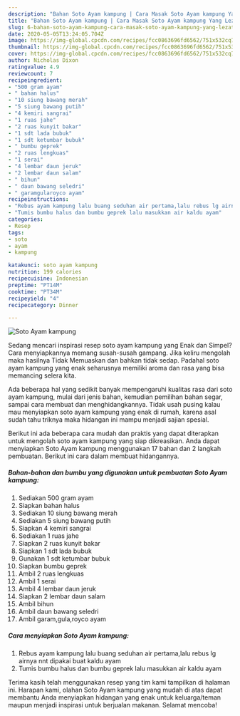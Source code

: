 ```yaml
---
description: "Bahan Soto Ayam kampung | Cara Masak Soto Ayam kampung Yang Lezat"
title: "Bahan Soto Ayam kampung | Cara Masak Soto Ayam kampung Yang Lezat"
slug: 6-bahan-soto-ayam-kampung-cara-masak-soto-ayam-kampung-yang-lezat
date: 2020-05-05T13:24:05.704Z
image: https://img-global.cpcdn.com/recipes/fcc0863696fd6562/751x532cq70/soto-ayam-kampung-foto-resep-utama.jpg
thumbnail: https://img-global.cpcdn.com/recipes/fcc0863696fd6562/751x532cq70/soto-ayam-kampung-foto-resep-utama.jpg
cover: https://img-global.cpcdn.com/recipes/fcc0863696fd6562/751x532cq70/soto-ayam-kampung-foto-resep-utama.jpg
author: Nicholas Dixon
ratingvalue: 4.9
reviewcount: 7
recipeingredient:
- "500 gram ayam"
- " bahan halus"
- "10 siung bawang merah"
- "5 siung bawang putih"
- "4 kemiri sangrai"
- "1 ruas jahe"
- "2 ruas kunyit bakar"
- "1 sdt lada bubuk"
- "1 sdt ketumbar bubuk"
- " bumbu geprek"
- "2 ruas lengkuas"
- "1 serai"
- "4 lembar daun jeruk"
- "2 lembar daun salam"
- " bihun"
- " daun bawang seledri"
- " garamgularoyco ayam"
recipeinstructions:
- "Rebus ayam kampung lalu buang seduhan air pertama,lalu rebus lg airnya nnt dipakai buat kaldu ayam"
- "Tumis bumbu halus dan bumbu geprek lalu masukkan air kaldu ayam"
categories:
- Resep
tags:
- soto
- ayam
- kampung

katakunci: soto ayam kampung 
nutrition: 199 calories
recipecuisine: Indonesian
preptime: "PT14M"
cooktime: "PT34M"
recipeyield: "4"
recipecategory: Dinner

---
```



![Soto Ayam kampung](https://img-global.cpcdn.com/recipes/fcc0863696fd6562/751x532cq70/soto-ayam-kampung-foto-resep-utama.jpg)

Sedang mencari inspirasi resep soto ayam kampung yang Enak dan Simpel? Cara menyiapkannya memang susah-susah gampang. Jika keliru mengolah maka hasilnya Tidak Memuaskan dan bahkan tidak sedap. Padahal soto ayam kampung yang enak seharusnya memiliki aroma dan rasa yang bisa memancing selera kita.

Ada beberapa hal yang sedikit banyak mempengaruhi kualitas rasa dari soto ayam kampung, mulai dari jenis bahan, kemudian pemilihan bahan segar, sampai cara membuat dan menghidangkannya. Tidak usah pusing kalau mau menyiapkan soto ayam kampung yang enak di rumah, karena asal sudah tahu triknya maka hidangan ini mampu menjadi sajian spesial.




Berikut ini ada beberapa cara mudah dan praktis yang dapat diterapkan untuk mengolah soto ayam kampung yang siap dikreasikan. Anda dapat menyiapkan Soto Ayam kampung menggunakan 17 bahan dan 2 langkah pembuatan. Berikut ini cara dalam membuat hidangannya.

<!--inarticleads1-->

##### Bahan-bahan dan bumbu yang digunakan untuk pembuatan Soto Ayam kampung:

1. Sediakan 500 gram ayam
1. Siapkan  bahan halus
1. Sediakan 10 siung bawang merah
1. Sediakan 5 siung bawang putih
1. Siapkan 4 kemiri sangrai
1. Sediakan 1 ruas jahe
1. Siapkan 2 ruas kunyit bakar
1. Siapkan 1 sdt lada bubuk
1. Gunakan 1 sdt ketumbar bubuk
1. Siapkan  bumbu geprek
1. Ambil 2 ruas lengkuas
1. Ambil 1 serai
1. Ambil 4 lembar daun jeruk
1. Siapkan 2 lembar daun salam
1. Ambil  bihun
1. Ambil  daun bawang seledri
1. Ambil  garam,gula,royco ayam




<!--inarticleads2-->

##### Cara menyiapkan Soto Ayam kampung:

1. Rebus ayam kampung lalu buang seduhan air pertama,lalu rebus lg airnya nnt dipakai buat kaldu ayam
1. Tumis bumbu halus dan bumbu geprek lalu masukkan air kaldu ayam




Terima kasih telah menggunakan resep yang tim kami tampilkan di halaman ini. Harapan kami, olahan Soto Ayam kampung yang mudah di atas dapat membantu Anda menyiapkan hidangan yang enak untuk keluarga/teman maupun menjadi inspirasi untuk berjualan makanan. Selamat mencoba!
